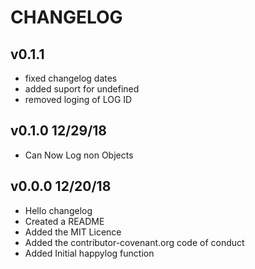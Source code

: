 # CHANGELOG 

## v0.1.1 
* fixed changelog dates
* added suport for undefined
* removed loging of LOG ID

##  v0.1.0 12/29/18
* Can Now Log non Objects 

##  v0.0.0 12/20/18
* Hello changelog 
* Created a README
* Added the MIT Licence
* Added the contributor-covenant.org code of conduct
* Added Initial happylog function
